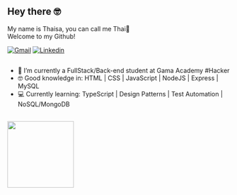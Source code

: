 ## Hey there 🤓 <br>
My name is Thaisa, you can call me Thai🌱<br>
Welcome to my Github!

<div>
  <a href="mailto: thaisacontar@gmail.com"><img src="https://img.shields.io/badge/Gmail-red?style=flat&logo=Gmail&logoColor=white" alt="Gmail" /></a>
  <a href="https://www.linkedin.com/in/thaisacontar/" target="_blank"><img src="https://img.shields.io/badge/LinkedIn-blue?style=flat&logo=linkedin&labelColor=blue" alt="Linkedin" /></a>
</div>

##

- 🔭 I’m currently a FullStack/Back-end student at Gama Academy #Hacker
- 🤓 Good knowledge in: HTML | CSS | JavaScript | NodeJS | Express | MySQL
- 💻 Currently learning: TypeScript | Design Patterns | Test Automation | NoSQL/MongoDB

##

<div>
    <img height="150em" src="https://github-readme-stats-git-masterrstaa-rickstaa.vercel.app/api/top-langs/?username=thaisacontar&layout=compact&langs_count=7&theme=dark"/>
</div>
